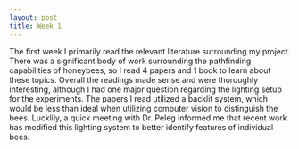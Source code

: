 ```yaml
---
layout: post
title: Week 1
---
```


The first week I primarily read the relevant literature surrounding my project. There was a significant body of work surrounding the pathfinding capabilities of honeybees, so I read 4 papers and 1 book to learn about these topics. Overall the readings made sense and were thoroughly interesting, although I had one major question regarding the lighting setup for the experiments. The papers I read utilized a backlit system, which would be less than ideal when utilizing computer vision to distinguish the bees. Lucklily, a quick meeting with Dr. Peleg informed me that recent work has modified this lighting system to better identify features of individual bees.
